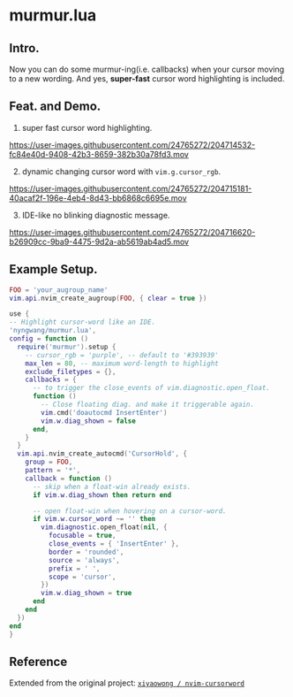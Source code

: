 murmur.lua
===

## Intro.

Now you can do some murmur-ing(i.e. callbacks) when your cursor moving to a new wording. And yes, **super-fast** cursor word highlighting is included.


## Feat. and Demo.

1. super fast cursor word highlighting.

https://user-images.githubusercontent.com/24765272/204714532-fc84e40d-9408-42b3-8659-382b30a78fd3.mov

2. dynamic changing cursor word with `vim.g.cursor_rgb`.

https://user-images.githubusercontent.com/24765272/204715181-40acaf2f-196e-4eb4-8d43-bb6868c6695e.mov

3. IDE-like no blinking diagnostic message.

https://user-images.githubusercontent.com/24765272/204716620-b26909cc-9ba9-4475-9d2a-ab5619ab4ad5.mov


## Example Setup.

```lua
FOO = 'your_augroup_name'
vim.api.nvim_create_augroup(FOO, { clear = true })

use {
-- Highlight cursor-word like an IDE.
'nyngwang/murmur.lua',
config = function ()
  require('murmur').setup {
    -- cursor_rgb = 'purple', -- default to '#393939'
    max_len = 80, -- maximum word-length to highlight
    exclude_filetypes = {},
    callbacks = {
      -- to trigger the close_events of vim.diagnostic.open_float.
      function ()
        -- Close floating diag. and make it triggerable again.
        vim.cmd('doautocmd InsertEnter')
        vim.w.diag_shown = false
      end,
    }
  }
  vim.api.nvim_create_autocmd('CursorHold', {
    group = FOO,
    pattern = '*',
    callback = function ()
      -- skip when a float-win already exists.
      if vim.w.diag_shown then return end

      -- open float-win when hovering on a cursor-word.
      if vim.w.cursor_word ~= '' then
        vim.diagnostic.open_float(nil, {
          focusable = true,
          close_events = { 'InsertEnter' },
          border = 'rounded',
          source = 'always',
          prefix = ' ',
          scope = 'cursor',
        })
        vim.w.diag_shown = true
      end
    end
  })
end
}
```

## Reference

Extended from the original project: [`xiyaowong / nvim-cursorword`](https://github.com/xiyaowong/nvim-cursorword)


